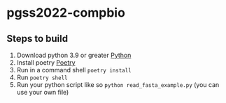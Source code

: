 # pgss2022-compbio

## Steps to build
1. Download python 3.9 or greater [Python](https://www.python.org/downloads/)
2. Install poetry [Poetry](https://python-poetry.org/docs/)
3. Run in a command shell `poetry install`
4. Run `poetry shell`
5. Run your python script like so `python read_fasta_example.py` (you can use your own file)
